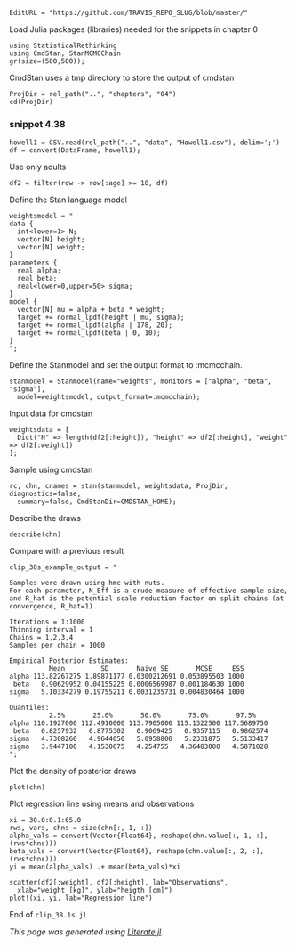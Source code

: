 ```@meta
EditURL = "https://github.com/TRAVIS_REPO_SLUG/blob/master/"
```

Load Julia packages (libraries) needed  for the snippets in chapter 0

```@example clip_38.3s
using StatisticalRethinking
using CmdStan, StanMCMCChain
gr(size=(500,500));
```

CmdStan uses a tmp directory to store the output of cmdstan

```@example clip_38.3s
ProjDir = rel_path("..", "chapters", "04")
cd(ProjDir)
```

### snippet 4.38

```@example clip_38.3s
howell1 = CSV.read(rel_path("..", "data", "Howell1.csv"), delim=';')
df = convert(DataFrame, howell1);
```

Use only adults

```@example clip_38.3s
df2 = filter(row -> row[:age] >= 18, df)
```

Define the Stan language model

```@example clip_38.3s
weightsmodel = "
data {
  int<lower=1> N;
  vector[N] height;
  vector[N] weight;
}
parameters {
  real alpha;
  real beta;
  real<lower=0,upper=50> sigma;
}
model {
  vector[N] mu = alpha + beta * weight;
  target += normal_lpdf(height | mu, sigma);
  target += normal_lpdf(alpha | 178, 20);
  target += normal_lpdf(beta | 0, 10);
}
";
```

Define the Stanmodel and set the output format to :mcmcchain.

```@example clip_38.3s; continued = true
stanmodel = Stanmodel(name="weights", monitors = ["alpha", "beta", "sigma"],
  model=weightsmodel, output_format=:mcmcchain);
```

Input data for cmdstan

```@example clip_38.3s
weightsdata = [
  Dict("N" => length(df2[:height]), "height" => df2[:height], "weight" => df2[:weight])
];
```

Sample using cmdstan

```@example clip_38.3s; continued = true
rc, chn, cnames = stan(stanmodel, weightsdata, ProjDir, diagnostics=false,
  summary=false, CmdStanDir=CMDSTAN_HOME);
```

Describe the draws

```@example clip_38.3s
describe(chn)
```

Compare with a previous result

```@example clip_38.3s
clip_38s_example_output = "

Samples were drawn using hmc with nuts.
For each parameter, N_Eff is a crude measure of effective sample size,
and R_hat is the potential scale reduction factor on split chains (at
convergence, R_hat=1).

Iterations = 1:1000
Thinning interval = 1
Chains = 1,2,3,4
Samples per chain = 1000

Empirical Posterior Estimates:
          Mean         SD       Naive SE       MCSE     ESS
alpha 113.82267275 1.89871177 0.0300212691 0.053895503 1000
 beta   0.90629952 0.04155225 0.0006569987 0.001184630 1000
sigma   5.10334279 0.19755211 0.0031235731 0.004830464 1000

Quantiles:
          2.5%       25.0%       50.0%       75.0%       97.5%
alpha 110.1927000 112.4910000 113.7905000 115.1322500 117.5689750
 beta   0.8257932   0.8775302   0.9069425   0.9357115   0.9862574
sigma   4.7308260   4.9644050   5.0958800   5.2331875   5.5133417
sigma   3.9447100   4.1530675   4.254755   4.36483000   4.5871028
";
```

Plot the density of posterior draws

```@example clip_38.3s
plot(chn)
```

Plot regression line using means and observations

```@example clip_38.3s
xi = 30.0:0.1:65.0
rws, vars, chns = size(chn[:, 1, :])
alpha_vals = convert(Vector{Float64}, reshape(chn.value[:, 1, :], (rws*chns)))
beta_vals = convert(Vector{Float64}, reshape(chn.value[:, 2, :], (rws*chns)))
yi = mean(alpha_vals) .+ mean(beta_vals)*xi

scatter(df2[:weight], df2[:height], lab="Observations",
  xlab="weight [kg]", ylab="heigth [cm]")
plot!(xi, yi, lab="Regression line")
```

End of `clip_38.1s.jl`

*This page was generated using [Literate.jl](https://github.com/fredrikekre/Literate.jl).*


